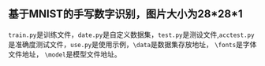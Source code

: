 ## 基于MNIST的手写数字识别，图片大小为28\*28\*1

`train.py`是训练文件，`date.py`是自定义数据集，`test.py`是测设文件,`acctest.py`是准确度测试文件，`use.py`是使用示例，`\data`是数据集存放地址， `\fonts`是字体文件地址， `\model`是模型文件地址。